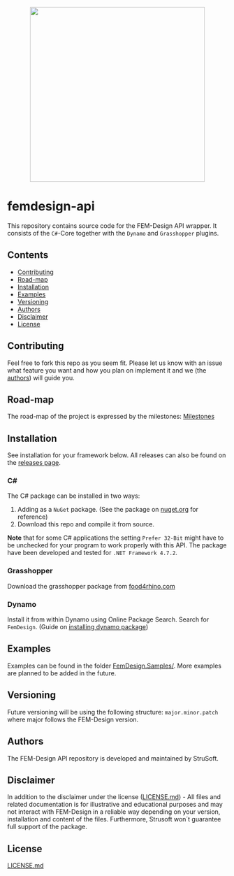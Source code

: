<p align="center">
 <img width="400" src="https://strusoft.com/uploads/products/fem-design/FEM-Design_text.png">
</p>

# femdesign-api
This repository contains source code for the FEM-Design API wrapper. It consists of the `C#`-Core together with the `Dynamo` and `Grasshopper` plugins. 

## Contents
* [Contributing](#contributing)
* [Road-map](#road-map)
* [Installation](#Installation)
* [Examples](#Examples)
* [Versioning](#versioning)
* [Authors](#authors)
* [Disclaimer](#disclaimer)
* [License](#license)

## Contributing
Feel free to fork this repo as you seem fit. Please let us know with an issue what feature you want and how you plan on implement it and we (the [authors](#Authors)) will guide you. 

## Road-map
The road-map of the project is expressed by the milestones:
[Milestones](https://github.com/strusoft/femdesign-api/milestones)

## Installation
See installation for your framework below. 
All releases can also be found on the [releases page](https://github.com/strusoft/femdesign-api/releases).
### C#
The C# package can be installed in two ways:
1. Adding as a `NuGet` package. (See the package on [nuget.org](https://www.nuget.org/packages/FemDesign.Core/) for reference)
2. Download this repo and compile it from source.

**Note** that for some C# applications the setting `Prefer 32-Bit` might have to be unchecked for your program to work properly with this API. The package have been developed and tested for `.NET Framework 4.7.2`.

### Grasshopper
Download the grasshopper package from [food4rhino.com](https://www.food4rhino.com/en/app/fem-design-api-toolbox)

### Dynamo
Install it from within Dynamo using Online Package Search. Search for `FemDesign`. (Guide on [installing dynamo package](https://www.dynamonow.com/downloading-installing-packages/))

## Examples
Examples can be found in the folder [FemDesign.Samples/](https://github.com/strusoft/femdesign-api/tree/master/FemDesign.Samples). More examples are planned to be added in the future.

## Versioning
Future versioning will be using the following structure: `major.minor.patch` where major follows the FEM-Design version.

## Authors
The FEM-Design API repository is developed and maintained by StruSoft. 

## Disclaimer
In addition to the disclaimer under the license ([LICENSE.md](LICENSE)) - All files and related documentation is for illustrative and educational purposes and may not interact with FEM-Design in a reliable way depending on your version, installation and content of the files. Furthermore, Strusoft won´t guarantee full support of the package.

## License
[LICENSE.md](LICENSE)

